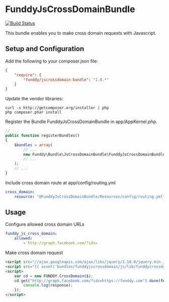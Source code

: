 FunddyJsCrossDomainBundle
=========================

[![Build Status](https://secure.travis-ci.org/funddy/jscrossdomain-bundle.png?branch=master)](http://travis-ci.org/funddy/jscrossdomain-bundle)

This bundle enables you to make cross domain requests with Javascript.

Setup and Configuration
-----------------------

Add the following to your composer.json file:
```json
{
    "require": {
        "funddy/jscrossdomain-bundle": "1.0.*"
    }
}
```

Update the vendor libraries:

    curl -s http://getcomposer.org/installer | php
    php composer.phar install

Register the Bundle FunddyJsCrossDomainBundle in app/AppKernel.php.
```php
// ...
public function registerBundles()
{
    $bundles = array(
        // ...
        new Funddy\Bundle\JsCrossDomainBundle\FunddyJsCrossDomainBundle()
        // ...
    );
    // ...
}
```

Include cross domain route at app/config/routing.yml
```yaml
cross_domain:
    resource: "@FunddyJsCrossDomainBundle/Resources/config/routing.yml"
```

Usage
-----
Configure allowed cross domain URLs
```yaml
funddy_js_cross_domain:
    allowed:
        - http://graph.facebook.com/?ids=
```

Make cross domain request
```html
<script src="//ajax.googleapis.com/ajax/libs/jquery/1.10.0/jquery.min.js"></script>
<script src="{{ asset('bundles/funddyjscrossdomain/js/lib/funddycrossdomain.js') }}"></script>
<script>
    var cd = new FUNDDY.CrossDomain($);
    cd.get("http://graph.facebook.com/?ids=https://funddy.com").done(function(response) {
        console.log(response);
    });
</script>
```